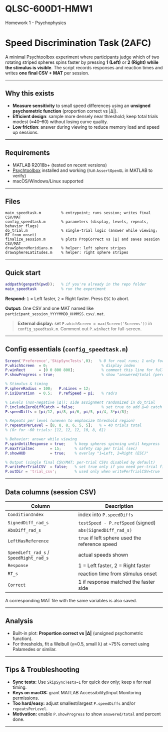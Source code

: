 # QLSC-600D1-HMW1
Homework 1 - Psychophysics
# Speed Discrimination Task (2AFC)

A minimal Psychtoolbox experiment where participants judge which of two rotating striped spheres spins faster by pressing **1 (Left)** or **2 (Right)** **while the stimulus is visible**. The script records responses and reaction times and writes **one final CSV + MAT** per session.

---

## Why this exists

* **Measure sensitivity** to small speed differences using an **unsigned psychometric function** (proportion correct vs |Δ|).
* **Efficient design**: sample more densely near threshold; keep total trials modest (≈40–60) without losing curve quality.
* **Low friction**: answer during viewing to reduce memory load and speed up sessions.

---

## Requirements

* MATLAB R2018b+ (tested on recent versions)
* [Psychtoolbox](http://psychtoolbox.org/) installed and working (run `AssertOpenGL` in MATLAB to verify)
* macOS/Windows/Linux supported

---

## Files

```
main_speedtask.m         % entrypoint; runs session; writes final CSV/MAT
config_speedtask.m       % parameters (display, levels, repeats, behavior flags)
do_trial.m               % single-trial logic (answer while viewing; RT from onset)
finalize_session.m       % plots PropCorrect vs |Δ| and saves session CSV/MAT
drawSphereMeridians.m    % helper: left sphere stripes
drawSphereLatitudes.m    % helper: right sphere stripes
```

---

## Quick start

```matlab
addpath(genpath(pwd));   % if you're already in the repo folder
main_speedtask           % run the experiment
```

**Respond:** `1` = Left faster, `2` = Right faster. Press `ESC` to abort.

**Output:** One CSV and one MAT named like `participant_session_YYYYMMDD_HHMMSS.csv/.mat`.

> **External display:** set `P.whichScreen = max(Screen('Screens'))` in `config_speedtask.m`. Comment out `P.winRect` for full-screen.

---

## Config essentials (`config_speedtask.m`)

```matlab
Screen('Preference','SkipSyncTests',0);   % 0 for real runs; 1 only for quick dev
P.whichScreen  = 0;                        % display index
P.winRect      = [0 0 800 800];            % comment this line for full-screen
P.showProgress = true;                     % show "answered/total (percent)"

% Stimulus & timing
P.sphereRadius = 100;   P.nLines = 12;
P.isiDuration  = 0.5;   P.refSpeed = pi;   % rad/s

% Levels (non-negative |Δ|); side assignment randomized in do_trial
P.includeZeroDiffCatch = false;            % set true to add Δ=0 catch trials
P.speedDiffs = [pi/12, pi/8, pi/6, pi/5, pi/4, 3*pi/8];

% Repeats per level (uneven to emphasize threshold region)
P.repeatsPerLevel = [8, 8, 8, 6, 5, 5];   % ≈ 40 trials total
% (Or for ~60 trials: [12, 12, 12, 10, 8, 6])

% Behavior: answer while viewing
P.spinUntilResponse = true;    % keep spheres spinning until keypress
P.maxTrialSec       = 15;      % safety cap per trial (sec)
P.showHUD           = true;    % overlay "1=Left, 2=Right (ESC)"

% Output (single final CSV/MAT; per-trial CSVs disabled by default)
P.writePerTrialCSV  = false;   % set true only if you need per-trial files
P.outDir = 'trial_csv';        % used only when writePerTrialCSV=true
```

---

## Data columns (session CSV)

| Column                                 | Description                                    |
| -------------------------------------- | ---------------------------------------------- |
| `ConditionIndex`                       | index into `P.speedDiffs`                      |
| `SignedDiff_rad_s`                     | `testSpeed - P.refSpeed` (signed)              |
| `AbsDiff_rad_s`                        | `abs(SignedDiff_rad_s)`                        |
| `LeftHasReference`                     | `true` if left sphere used the reference speed |
| `SpeedLeft_rad_s` / `SpeedRight_rad_s` | actual speeds shown                            |
| `Response`                             | 1 = Left faster, 2 = Right faster              |
| `RT_s`                                 | reaction time from stimulus onset              |
| `Correct`                              | 1 if response matched the faster side          |

A corresponding MAT file with the same variables is also saved.

---

## Analysis

* Built-in plot: **Proportion correct vs |Δ|** (unsigned psychometric function).
* For thresholds, fit a Weibull (γ≈0.5, small λ) at \~75% correct using Palamedes or similar.

---

## Tips & Troubleshooting

* **Sync tests:** Use `SkipSyncTests=1` for quick dev only; keep `0` for real timing.
* **Keys on macOS:** grant MATLAB Accessibility/Input Monitoring permissions.
* **Too hard/easy:** adjust smallest/largest `P.speedDiffs` and/or `repeatsPerLevel`.
* **Motivation:** enable `P.showProgress` to show `answered/total` and percent done.

---
